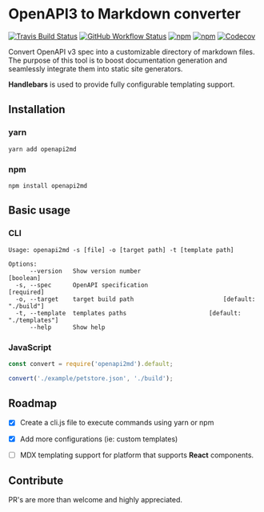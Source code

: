 # OpenAPI3 to Markdown converter
[![Travis Build Status](https://img.shields.io/travis/synx-ai/openapi2md?logo=travis)](https://travis-ci.com/synx-ai/openapi2md) [![GitHub Workflow Status](https://img.shields.io/github/workflow/status/synx-ai/openapi2md/Node.js%20Package?label=package&logo=github)](https://github.com/synx-ai/openapi2md/actions/workflows/package.yml) [![npm](https://img.shields.io/npm/v/@synx-ai/openapi2md?logo=npm)](https://www.npmjs.com/package/@synx-ai/openapi2md) [![npm](https://img.shields.io/npm/dw/@synx-ai/openapi2md?logo=npm)](https://www.npmjs.com/package/@synx-ai/openapi2md) [![Codecov](https://img.shields.io/codecov/c/gh/synx-ai/openapi2md?logo=codecov)](https://app.codecov.io/gh/synx-ai/openapi2md)

Convert OpenAPI v3 spec into a customizable directory of markdown files. The purpose of this tool is to boost documentation generation and seamlessly integrate them into static site generators.

**Handlebars** is used to provide fully configurable templating support.


## Installation

### yarn
```console
yarn add openapi2md
```

### npm
```console
npm install openapi2md
```


## Basic usage

### CLI
```console
Usage: openapi2md -s [file] -o [target path] -t [template path]

Options:
      --version   Show version number                                  [boolean]
  -s, --spec      OpenAPI specification                               [required]
  -o, --target    target build path                         [default: "./build"]
  -t, --template  templates paths                       [default: "./templates"]
      --help      Show help
```

### JavaScript
```javascript
const convert = require('openapi2md').default;

convert('./example/petstore.json', './build');
```


## Roadmap
- [X] Create a cli.js file to execute commands using yarn or npm
- [X] Add more configurations (ie: custom templates)
- [ ] MDX templating support for platform that supports **React** components.


## Contribute
PR's are more than welcome and highly appreciated.
